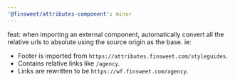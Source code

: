 ```yaml
---
'@finsweet/attributes-component': minor
---
```


feat: when importing an external component, automatically convert all the relative urls to absolute using the source origin as the base.
ie:

- Footer is imported from `https://attributes.finsweet.com/styleguides`.
- Contains relative links like `/agency`.
- Links are rewritten to be `https://wf.finsweet.com/agency`.
